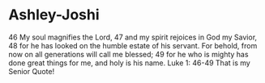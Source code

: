 # Ashley-Joshi
46  My soul magnifies the Lord,
47     and my spirit rejoices in God my Savior,
48 for he has looked on the humble estate of his servant.
    For behold, from now on all generations will call me blessed;
49 for he who is mighty has done great things for me,
    and holy is his name.
    Luke 1: 46-49
    That is my Senior Quote!
